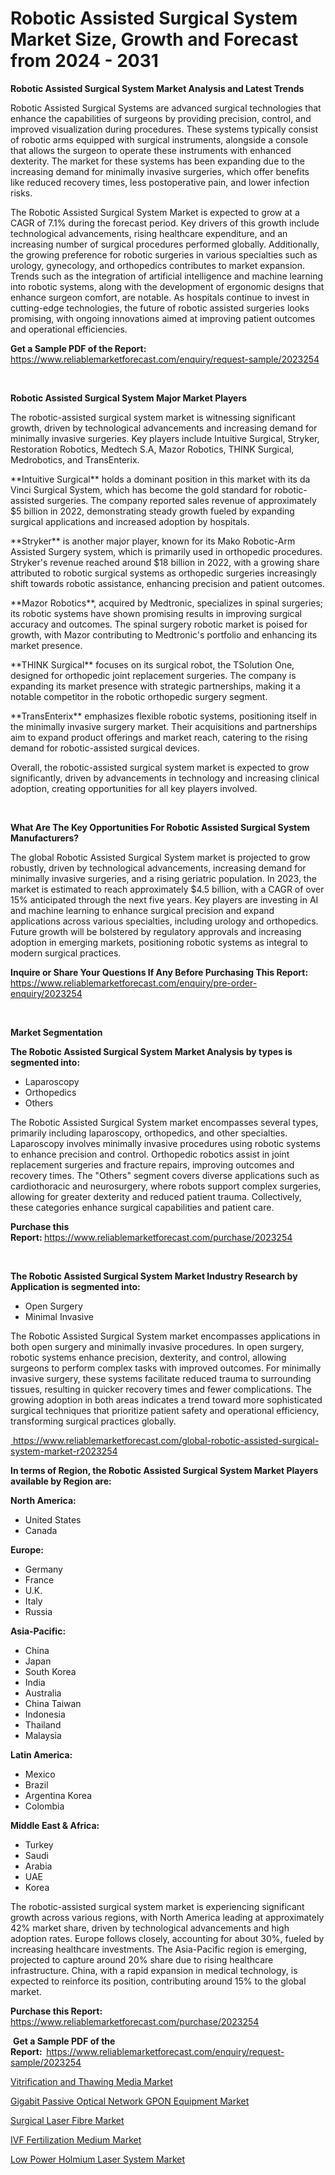 <p><h1>Robotic Assisted Surgical System Market Size, Growth and Forecast from 2024 - 2031</h1></p><p><strong>Robotic Assisted Surgical System Market Analysis and Latest Trends</strong></p>
<p><p>Robotic Assisted Surgical Systems are advanced surgical technologies that enhance the capabilities of surgeons by providing precision, control, and improved visualization during procedures. These systems typically consist of robotic arms equipped with surgical instruments, alongside a console that allows the surgeon to operate these instruments with enhanced dexterity. The market for these systems has been expanding due to the increasing demand for minimally invasive surgeries, which offer benefits like reduced recovery times, less postoperative pain, and lower infection risks.</p><p>The Robotic Assisted Surgical System Market is expected to grow at a CAGR of 7.1% during the forecast period. Key drivers of this growth include technological advancements, rising healthcare expenditure, and an increasing number of surgical procedures performed globally. Additionally, the growing preference for robotic surgeries in various specialties such as urology, gynecology, and orthopedics contributes to market expansion. Trends such as the integration of artificial intelligence and machine learning into robotic systems, along with the development of ergonomic designs that enhance surgeon comfort, are notable. As hospitals continue to invest in cutting-edge technologies, the future of robotic assisted surgeries looks promising, with ongoing innovations aimed at improving patient outcomes and operational efficiencies.</p></p>
<p><strong>Get a Sample PDF of the Report:&nbsp;</strong> <a href="https://www.reliablemarketforecast.com/enquiry/request-sample/2023254?utm_campaign=1755&utm_medium=2&utm_source=Github&utm_content=ia&utm_term=28102024&utm_id=robotic-assisted-surgical-system">https://www.reliablemarketforecast.com/enquiry/request-sample/2023254</a></p>
<p>&nbsp;</p>
<p><strong>Robotic Assisted Surgical System Major Market Players</strong></p>
<p><p>The robotic-assisted surgical system market is witnessing significant growth, driven by technological advancements and increasing demand for minimally invasive surgeries. Key players include Intuitive Surgical, Stryker, Restoration Robotics, Medtech S.A, Mazor Robotics, THINK Surgical, Medrobotics, and TransEnterix.</p><p>**Intuitive Surgical** holds a dominant position in this market with its da Vinci Surgical System, which has become the gold standard for robotic-assisted surgeries. The company reported sales revenue of approximately $5 billion in 2022, demonstrating steady growth fueled by expanding surgical applications and increased adoption by hospitals.</p><p>**Stryker** is another major player, known for its Mako Robotic-Arm Assisted Surgery system, which is primarily used in orthopedic procedures. Stryker's revenue reached around $18 billion in 2022, with a growing share attributed to robotic surgical systems as orthopedic surgeries increasingly shift towards robotic assistance, enhancing precision and patient outcomes.</p><p>**Mazor Robotics**, acquired by Medtronic, specializes in spinal surgeries; its robotic systems have shown promising results in improving surgical accuracy and outcomes. The spinal surgery robotic market is poised for growth, with Mazor contributing to Medtronic's portfolio and enhancing its market presence.</p><p>**THINK Surgical** focuses on its surgical robot, the TSolution One, designed for orthopedic joint replacement surgeries. The company is expanding its market presence with strategic partnerships, making it a notable competitor in the robotic orthopedic surgery segment.</p><p>**TransEnterix** emphasizes flexible robotic systems, positioning itself in the minimally invasive surgery market. Their acquisitions and partnerships aim to expand product offerings and market reach, catering to the rising demand for robotic-assisted surgical devices.</p><p>Overall, the robotic-assisted surgical system market is expected to grow significantly, driven by advancements in technology and increasing clinical adoption, creating opportunities for all key players involved.</p></p>
<p>&nbsp;</p>
<p><strong>What Are The Key Opportunities For Robotic Assisted Surgical System Manufacturers?</strong></p>
<p><p>The global Robotic Assisted Surgical System market is projected to grow robustly, driven by technological advancements, increasing demand for minimally invasive surgeries, and a rising geriatric population. In 2023, the market is estimated to reach approximately $4.5 billion, with a CAGR of over 15% anticipated through the next five years. Key players are investing in AI and machine learning to enhance surgical precision and expand applications across various specialties, including urology and orthopedics. Future growth will be bolstered by regulatory approvals and increasing adoption in emerging markets, positioning robotic systems as integral to modern surgical practices.</p></p>
<p><strong>Inquire or Share Your Questions If Any Before Purchasing This Report:</strong> <a href="https://www.reliablemarketforecast.com/enquiry/pre-order-enquiry/2023254?utm_campaign=1755&utm_medium=2&utm_source=Github&utm_content=ia&utm_term=28102024&utm_id=robotic-assisted-surgical-system">https://www.reliablemarketforecast.com/enquiry/pre-order-enquiry/2023254</a></p>
<p>&nbsp;</p>
<p><strong>Market Segmentation</strong></p>
<p><strong>The Robotic Assisted Surgical System Market Analysis by types is segmented into:</strong></p>
<p><ul><li>Laparoscopy</li><li>Orthopedics</li><li>Others</li></ul></p>
<p><p>The Robotic Assisted Surgical System market encompasses several types, primarily including laparoscopy, orthopedics, and other specialties. Laparoscopy involves minimally invasive procedures using robotic systems to enhance precision and control. Orthopedic robotics assist in joint replacement surgeries and fracture repairs, improving outcomes and recovery times. The "Others" segment covers diverse applications such as cardiothoracic and neurosurgery, where robots support complex surgeries, allowing for greater dexterity and reduced patient trauma. Collectively, these categories enhance surgical capabilities and patient care.</p></p>
<p><strong>Purchase this Report:&nbsp;</strong><a href="https://www.reliablemarketforecast.com/purchase/2023254?utm_campaign=1755&utm_medium=2&utm_source=Github&utm_content=ia&utm_term=28102024&utm_id=robotic-assisted-surgical-system">https://www.reliablemarketforecast.com/purchase/2023254</a></p>
<p>&nbsp;</p>
<p><strong>The Robotic Assisted Surgical System Market Industry Research by Application is segmented into:</strong></p>
<p><ul><li>Open Surgery</li><li>Minimal Invasive</li></ul></p>
<p><p>The Robotic Assisted Surgical System market encompasses applications in both open surgery and minimally invasive procedures. In open surgery, robotic systems enhance precision, dexterity, and control, allowing surgeons to perform complex tasks with improved outcomes. For minimally invasive surgery, these systems facilitate reduced trauma to surrounding tissues, resulting in quicker recovery times and fewer complications. The growing adoption in both areas indicates a trend toward more sophisticated surgical techniques that prioritize patient safety and operational efficiency, transforming surgical practices globally.</p></p>
<p><a href="https://www.reliablemarketforecast.com/global-robotic-assisted-surgical-system-market-r2023254?utm_campaign=1755&utm_medium=2&utm_source=Github&utm_content=ia&utm_term=28102024&utm_id=robotic-assisted-surgical-system">&nbsp;https://www.reliablemarketforecast.com/global-robotic-assisted-surgical-system-market-r2023254</a></p>
<p><strong>In terms of Region, the Robotic Assisted Surgical System Market Players available by Region are:</strong></p>
<p>
    <p> <strong> North America: </strong>
        <ul>
            <li>United States</li>
            <li>Canada</li>
        </ul>
        </p> 
    <p> <strong> Europe: </strong>
        <ul>
            <li>Germany</li>
            <li>France</li>
            <li>U.K.</li>
            <li>Italy</li>
            <li>Russia</li>
        </ul>
        </p> 
    <p> <strong> Asia-Pacific: </strong>
        <ul>
            <li>China</li>
            <li>Japan</li>
            <li>South Korea</li>
            <li>India</li>
            <li>Australia</li>
            <li>China Taiwan</li>
            <li>Indonesia</li>
            <li>Thailand</li>
            <li>Malaysia</li>
        </ul>
        </p> 
    <p> <strong> Latin America: </strong>
        <ul>
            <li>Mexico</li>
            <li>Brazil</li>
            <li>Argentina Korea</li>
            <li>Colombia</li>
        </ul>
        </p> 
    <p> <strong> Middle East & Africa: </strong>
        <ul>
            <li>Turkey</li>
            <li>Saudi</li>
            <li>Arabia</li>
            <li>UAE</li>
            <li>Korea</li>
        </ul>
    </p>
    </p>
<p><p>The robotic-assisted surgical system market is experiencing significant growth across various regions, with North America leading at approximately 42% market share, driven by technological advancements and high adoption rates. Europe follows closely, accounting for about 30%, fueled by increasing healthcare investments. The Asia-Pacific region is emerging, projected to capture around 20% share due to rising healthcare infrastructure. China, with a rapid expansion in medical technology, is expected to reinforce its position, contributing around 15% to the global market.</p></p>
<p><strong>Purchase this Report: </strong><a href="https://www.reliablemarketforecast.com/purchase/2023254?utm_campaign=1755&utm_medium=2&utm_source=Github&utm_content=ia&utm_term=28102024&utm_id=robotic-assisted-surgical-system">https://www.reliablemarketforecast.com/purchase/2023254</a></p>
<p>&nbsp;<strong>Get a Sample PDF of the Report:&nbsp;&nbsp;</strong><a href="https://www.reliablemarketforecast.com/enquiry/request-sample/2023254?utm_campaign=1755&utm_medium=2&utm_source=Github&utm_content=ia&utm_term=28102024&utm_id=robotic-assisted-surgical-system">https://www.reliablemarketforecast.com/enquiry/request-sample/2023254</a></p>
<p><strong></strong></p>
<p><p><a href="https://www.linkedin.com/pulse/vitrification-thawing-media-market-size-share-analysis--lv75f?trk=public_post_embed_feed-article-content&utm_campaign=1755&utm_medium=2&utm_source=Github&utm_content=ia&utm_term=28102024&utm_id=robotic-assisted-surgical-system">Vitrification and Thawing Media Market</a></p><p><a href="https://github.com/JudyWalsh475/Market-Research-Report-List-1/blob/main/gigabit-passive-optical-network-gpon-equipment-market.md?utm_campaign=1755&utm_medium=2&utm_source=Github&utm_content=ia&utm_term=28102024&utm_id=robotic-assisted-surgical-system">Gigabit Passive Optical Network GPON Equipment Market</a></p><p><a href="https://www.linkedin.com/pulse/strategic-insights-global-surgical-laser-fibre-market-trends-ikzxf?trk=public_post_embed_feed-article-content&utm_campaign=1755&utm_medium=2&utm_source=Github&utm_content=ia&utm_term=28102024&utm_id=robotic-assisted-surgical-system">Surgical Laser Fibre Market</a></p><p><a href="https://www.linkedin.com/pulse/navigating-global-ivf-fertilization-medium-market-from-trends-votpf?trk=public_post_embed_feed-article-content&utm_campaign=1755&utm_medium=2&utm_source=Github&utm_content=ia&utm_term=28102024&utm_id=robotic-assisted-surgical-system">IVF Fertilization Medium Market</a></p><p><a href="https://www.linkedin.com/pulse/low-power-holmium-laser-system-market-size-growth-industry-fmvsf?trk=public_post_embed_feed-article-content&utm_campaign=1755&utm_medium=2&utm_source=Github&utm_content=ia&utm_term=28102024&utm_id=robotic-assisted-surgical-system">Low Power Holmium Laser System Market</a></p></p>